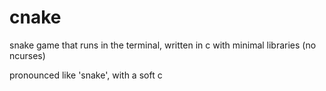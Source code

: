 # cnake

snake game that runs in the terminal, written in c with minimal libraries (no ncurses)

pronounced like 'snake', with a soft c
